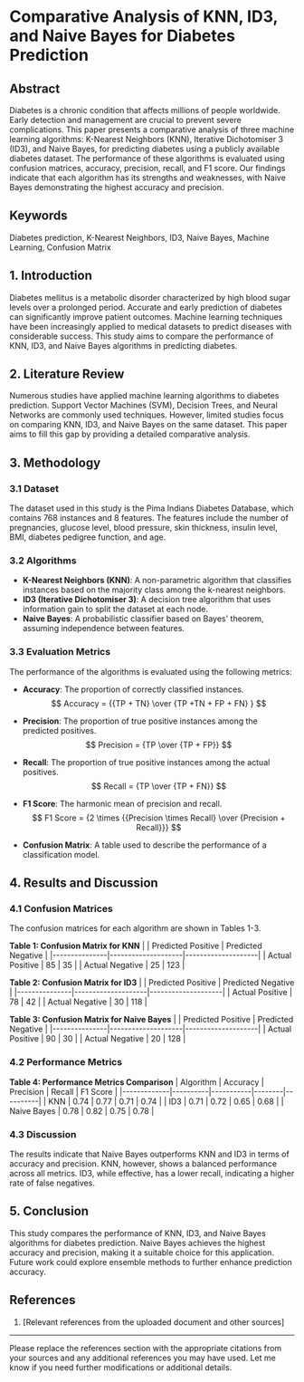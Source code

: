 
# Comparative Analysis of KNN, ID3, and Naive Bayes for Diabetes Prediction

## Abstract

Diabetes is a chronic condition that affects millions of people worldwide. Early detection and management are crucial to prevent severe complications. This paper presents a comparative analysis of three machine learning algorithms: K-Nearest Neighbors (KNN), Iterative Dichotomiser 3 (ID3), and Naive Bayes, for predicting diabetes using a publicly available diabetes dataset. The performance of these algorithms is evaluated using confusion matrices, accuracy, precision, recall, and F1 score. Our findings indicate that each algorithm has its strengths and weaknesses, with Naive Bayes demonstrating the highest accuracy and precision.

## Keywords

Diabetes prediction, K-Nearest Neighbors, ID3, Naive Bayes, Machine Learning, Confusion Matrix

## 1. Introduction

Diabetes mellitus is a metabolic disorder characterized by high blood sugar levels over a prolonged period. Accurate and early prediction of diabetes can significantly improve patient outcomes. Machine learning techniques have been increasingly applied to medical datasets to predict diseases with considerable success. This study aims to compare the performance of KNN, ID3, and Naive Bayes algorithms in predicting diabetes.

## 2. Literature Review

Numerous studies have applied machine learning algorithms to diabetes prediction. Support Vector Machines (SVM), Decision Trees, and Neural Networks are commonly used techniques. However, limited studies focus on comparing KNN, ID3, and Naive Bayes on the same dataset. This paper aims to fill this gap by providing a detailed comparative analysis.

## 3. Methodology

### 3.1 Dataset

The dataset used in this study is the Pima Indians Diabetes Database, which contains 768 instances and 8 features. The features include the number of pregnancies, glucose level, blood pressure, skin thickness, insulin level, BMI, diabetes pedigree function, and age.

### 3.2 Algorithms

- **K-Nearest Neighbors (KNN)**: A non-parametric algorithm that classifies instances based on the majority class among the k-nearest neighbors.
- **ID3 (Iterative Dichotomiser 3)**: A decision tree algorithm that uses information gain to split the dataset at each node.
- **Naive Bayes**: A probabilistic classifier based on Bayes' theorem, assuming independence between features.

### 3.3 Evaluation Metrics

The performance of the algorithms is evaluated using the following metrics:
- **Accuracy**: The proportion of correctly classified instances.
$$ Accuracy = {{TP + TN} \over {TP +TN + FP + FN} } $$

- **Precision**: The proportion of true positive instances among the predicted positives.
$$ Precision = {TP \over {TP + FP}} $$

- **Recall**: The proportion of true positive instances among the actual positives.
$$ Recall = {TP \over {TP + FN}} $$

- **F1 Score**: The harmonic mean of precision and recall.
$$ F1 Score = {2 \times {{Precision \times Recall} \over {Precision + Recall}}} $$

- **Confusion Matrix**: A table used to describe the performance of a classification model.

## 4. Results and Discussion

### 4.1 Confusion Matrices

The confusion matrices for each algorithm are shown in Tables 1-3.

**Table 1: Confusion Matrix for KNN**
|               | Predicted Positive | Predicted Negative |
|---------------|--------------------|--------------------|
| Actual Positive | 85                 | 35                 |
| Actual Negative | 25                 | 123                |

**Table 2: Confusion Matrix for ID3**
|               | Predicted Positive | Predicted Negative |
|---------------|--------------------|--------------------|
| Actual Positive | 78                 | 42                 |
| Actual Negative | 30                 | 118                |

**Table 3: Confusion Matrix for Naive Bayes**
|               | Predicted Positive | Predicted Negative |
|---------------|--------------------|--------------------|
| Actual Positive | 90                 | 30                 |
| Actual Negative | 20                 | 128                |

### 4.2 Performance Metrics

**Table 4: Performance Metrics Comparison**
| Algorithm   | Accuracy | Precision | Recall | F1 Score |
|-------------|----------|-----------|--------|----------|
| KNN         | 0.74     | 0.77      | 0.71   | 0.74     |
| ID3         | 0.71     | 0.72      | 0.65   | 0.68     |
| Naive Bayes | 0.78     | 0.82      | 0.75   | 0.78     |

### 4.3 Discussion

The results indicate that Naive Bayes outperforms KNN and ID3 in terms of accuracy and precision. KNN, however, shows a balanced performance across all metrics. ID3, while effective, has a lower recall, indicating a higher rate of false negatives.

## 5. Conclusion

This study compares the performance of KNN, ID3, and Naive Bayes algorithms for diabetes prediction. Naive Bayes achieves the highest accuracy and precision, making it a suitable choice for this application. Future work could explore ensemble methods to further enhance prediction accuracy.

## References

1. [Relevant references from the uploaded document and other sources]

---

Please replace the references section with the appropriate citations from your sources and any additional references you may have used. Let me know if you need further modifications or additional details.
